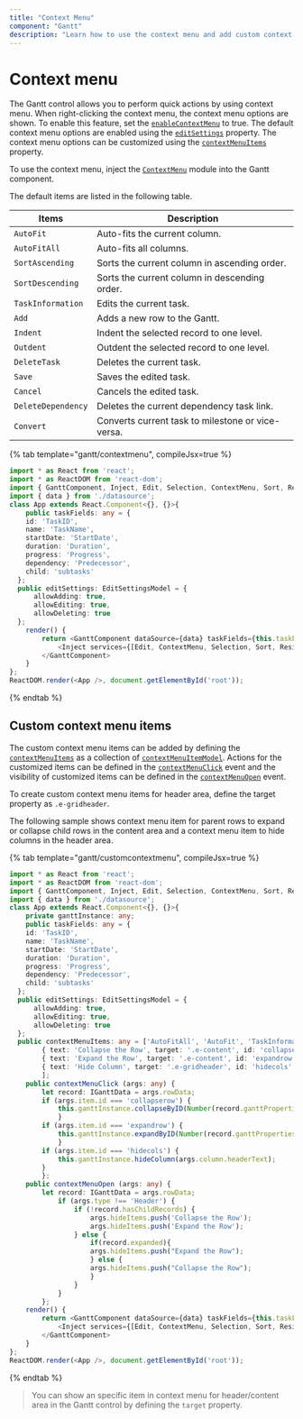 ```yaml
---
title: "Context Menu"
component: "Gantt"
description: "Learn how to use the context menu and add custom context menu items in the Essential JS 2 Gantt control."
---
```


# Context menu

The Gantt control allows you to perform quick actions by using context menu. When right-clicking the context menu, the context menu options are shown. To enable this feature, set the [`enableContextMenu`](../api/gantt/#enablecontextmenu) to true. The default context menu options are enabled using the [`editSettings`](../api/gantt/#editsettings) property. The context menu options can be customized using the [`contextMenuItems`](../api/gantt/#contextmenuitems) property.

To use the context menu, inject the [`ContextMenu`](../api/gantt/#contextmenumodule) module into the Gantt component.

The default items are listed in the following table.

Items| Description
----|----
`AutoFit`|  Auto-fits the current column.
`AutoFitAll` | Auto-fits all columns.
`SortAscending` | Sorts the current column in ascending order.
`SortDescending` | Sorts the current column in descending order.
`TaskInformation`|  Edits the current task.
`Add` | Adds a new row to the Gantt.
`Indent` | Indent the selected record to one level.
`Outdent` | Outdent the selected record to one level.
`DeleteTask` | Deletes the current task.
`Save` | Saves the edited task.
`Cancel` | Cancels the edited task.
`DeleteDependency` | Deletes the current dependency task link.
`Convert` | Converts current task to milestone or vice-versa.

{% tab template="gantt/contextmenu", compileJsx=true %}

```typescript
import * as React from 'react';
import * as ReactDOM from 'react-dom';
import { GanttComponent, Inject, Edit, Selection, ContextMenu, Sort, Resize, EditSettingsModel } from '@syncfusion/ej2-react-gantt';
import { data } from './datasource';
class App extends React.Component<{}, {}>{
    public taskFields: any = {
    id: 'TaskID',
    name: 'TaskName',
    startDate: 'StartDate',
    duration: 'Duration',
    progress: 'Progress',
    dependency: 'Predecessor',
    child: 'subtasks'
  };
  public editSettings: EditSettingsModel = {
      allowAdding: true,
      allowEditing: true,
      allowDeleting: true
  };
    render() {
        return <GanttComponent dataSource={data} taskFields={this.taskFields} editSettings={this.editSettings} allowSorting={true} allowResizing={true} enableContextMenu={true} height = '450px'>
            <Inject services={[Edit, ContextMenu, Selection, Sort, Resize]} />
        </GanttComponent>
    }
};
ReactDOM.render(<App />, document.getElementById('root'));
```

{% endtab %}

## Custom context menu items

The custom context menu items can be added by defining the [`contextMenuItems`](../api/gantt/#contextmenuitems) as a collection of [`contextMenuItemModel`](../api/grid/contextMenuItemModel/).
Actions for the customized items can be defined in the [`contextMenuClick`](../api/gantt/#contextmenuclick) event and the visibility of customized items can be defined in the [`contextMenuOpen`](../api/gantt/#contextmenuopen) event.

To create custom context menu items for header area, define the target property as `.e-gridheader`.

The following sample shows context menu item for parent rows to expand or collapse child rows in the content area and a context menu item to hide columns in the header area.

{% tab template="gantt/customcontextmenu", compileJsx=true %}

```typescript
import * as React from 'react';
import * as ReactDOM from 'react-dom';
import { GanttComponent, Inject, Edit, Selection, ContextMenu, Sort, Resize, EditSettingsModel, IGanttData } from '@syncfusion/ej2-react-gantt';
import { data } from './datasource';
class App extends React.Component<{}, {}>{
    private ganttInstance: any;
    public taskFields: any = {
    id: 'TaskID',
    name: 'TaskName',
    startDate: 'StartDate',
    duration: 'Duration',
    progress: 'Progress',
    dependency: 'Predecessor',
    child: 'subtasks'
  };
  public editSettings: EditSettingsModel = {
      allowAdding: true,
      allowEditing: true,
      allowDeleting: true
  };
  public contextMenuItems: any = ['AutoFitAll', 'AutoFit', 'TaskInformation', 'DeleteTask', 'Save', 'Cancel', 'SortAscending', 'SortDescending', 'Add', 'DeleteDependency', 'Convert',
        { text: 'Collapse the Row', target: '.e-content', id: 'collapserow' },
        { text: 'Expand the Row', target: '.e-content', id: 'expandrow' },
        { text: 'Hide Column', target: '.e-gridheader', id: 'hidecols' }
        ];
    public contextMenuClick (args: any) {
        let record: IGanttData = args.rowData;
        if (args.item.id === 'collapserow') {
            this.ganttInstance.collapseByID(Number(record.ganttProperties.taskId));
            }
        if (args.item.id === 'expandrow') {
            this.ganttInstance.expandByID(Number(record.ganttProperties.taskId));
            }
        if (args.item.id === 'hidecols') {
            this.ganttInstance.hideColumn(args.column.headerText);
        }
        };
    public contextMenuOpen (args: any) {
        let record: IGanttData = args.rowData;
            if (args.type !== 'Header') {
                if (!record.hasChildRecords) {
                    args.hideItems.push('Collapse the Row');
                    args.hideItems.push('Expand the Row');
                } else {
                    if(record.expanded){
                    args.hideItems.push("Expand the Row");
                    } else {
                    args.hideItems.push("Collapse the Row");
                    }
                }
            }
        };
    render() {
        return <GanttComponent dataSource={data} taskFields={this.taskFields} editSettings={this.editSettings} allowSorting={true} allowResizing={true} enableContextMenu={true} contextMenuItems={this.contextMenuItems} contextMenuClick={this.contextMenuClick.bind(this)} contextMenuOpen={this.contextMenuOpen.bind(this)} ref={gantt => this.ganttInstance = gantt} height = '450px'>
            <Inject services={[Edit, ContextMenu, Selection, Sort, Resize]} />
        </GanttComponent>
    }
};
ReactDOM.render(<App />, document.getElementById('root'));
```

{% endtab %}

> You can show an specific item in context menu for header/content area in the Gantt control by defining the `target` property.